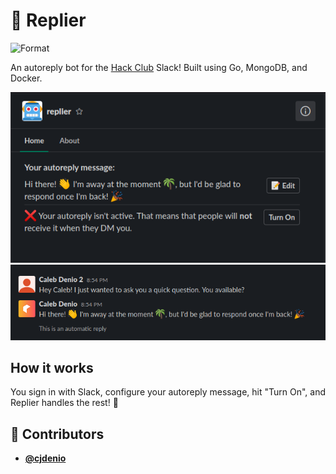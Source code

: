 <!-- DO NOT REMOVE - contributor_list:data:start:["cjdenio"]:end -->
# 🤖 Replier

![Format](https://github.com/cjdenio/replier/workflows/Format/badge.svg)

An autoreply bot for the [Hack Club](https://hackclub.com) Slack! Built using Go, MongoDB, and Docker.

![](./img/screenshot1.png)
![](./img/screenshot2.png)

## How it works

You sign in with Slack, configure your autoreply message, hit "Turn On", and Replier handles the rest! 🎉
<!-- DO NOT REMOVE - contributor_list:start -->
## 👥 Contributors


- **[@cjdenio](https://github.com/cjdenio)**

<!-- DO NOT REMOVE - contributor_list:end -->